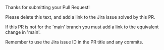 Thanks for submitting your Pull Request!

Please delete this text, and add a link to the Jira issue solved by this PR.

If this PR is not for the 'main' branch you must add a link to the equivalent change in 'main'.

Remember to use the Jira issue ID in the PR title and any commits.
